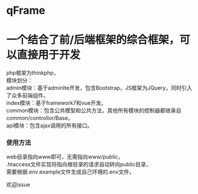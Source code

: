 # qFrame
# 一个结合了前/后端框架的综合框架，可以直接用于开发
  
php框架为thinkphp，  
模块划分：  
admin模块：基于adminlte开发，包含Bootstrap，JS框架为JQuery，同时引入了众多前端组件。  
index模块：基于framework7和vue开发。  
common模块：包含公共模型和公共方法，其他所有模块的控制器都继承自common/controllor/Base。  
api模块：包含ajax调用的所有接口。  
  
### 使用方法
web目录指向www即可，无需指向www/public，  
.htaccess文件实现将指向根目录的请求自动转向public目录，  
需要根据.env.example文件生成自己环境的.env文件，

欢迎issue
